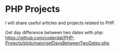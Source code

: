 # PHP Projects
 I will share useful articles and projects related to PHP.


Get day difference between two dates with php:
https://github.com/coderdal/PHP-Projects/blob/main/getDaysBetweenTwoDates.php
